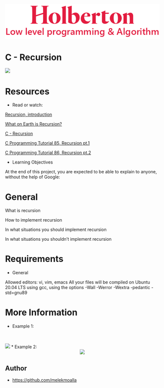 <div align=center>  
    <img  
    style="text-align:center"  
    src="https://raw.githubusercontent.com/coding-max/hbtn_config/main/assets/head_low-level.png"/>  
</div>

# C - Recursion
<img src="https://s3.eu-west-3.amazonaws.com/hbtn.intranet.project.files/holbertonschool-low_level_programming/219/a88.jpg">

# Resources

* Read or watch:

[Recursion, introduction](https://s3.eu-west-3.amazonaws.com/hbtn.intranet/uploads/misc/2021/1/2818ba6f14f644b871dcbd746925fa15b8cd5937.pdf?X-Amz-Algorithm=AWS4-HMAC-SHA256&X-Amz-Credential=AKIA4MYA5JM5DUTZGMZG%2F20230106%2Feu-west-3%2Fs3%2Faws4_request&X-Amz-Date=20230106T105252Z&X-Amz-Expires=86400&X-Amz-SignedHeaders=host&X-Amz-Signature=3a3a8e0699e4da40d5735b4aa1d093f56858b3bf9d3899ca2d536f4f3a65cecd)

[What on Earth is Recursion?](https://www.youtube.com/watch?v=Mv9NEXX1VHc)

[C - Recursion](https://www.tutorialspoint.com/cprogramming/c_recursion.htm)

[C Programming Tutorial 85, Recursion pt.1](https://www.youtube.com/watch?v=XGxbXMP6k8k)

[C Programming Tutorial 86, Recursion pt.2](https://www.youtube.com/watch?v=7XiIS6HobNs)

* Learning Objectives

At the end of this project, you are expected to be able to explain to anyone, without the help of Google:

# General

What is recursion

How to implement recursion

In what situations you should implement recursion

In what situations you shouldn’t implement recursion

# Requirements

* General

Allowed editors: vi, vim, emacs
All your files will be compiled on Ubuntu 20.04 LTS using gcc, using the options -Wall -Werror -Wextra -pedantic -std=gnu89

# More Information 

* Example 1:
<br>
<br>
<img src="https://codeforwin.org/wp-content/uploads/2017/09/recursion-example-in-c.png"/>
* Example 2:
<div align=center>  

<img src="https://cdn.programiz.com/sites/tutorial2program/files/cpp-function-recursion-example.png"/> 
</div>

## Author

- https://github.com/melekmoalla
